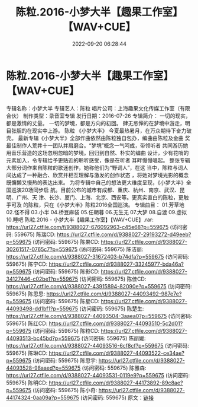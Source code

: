 ﻿---
title: 陈粒.2016-小梦大半【趣果工作室】【WAV+CUE】
date: 2022-09-20 06:28:44
categories: WAV车载音乐、镜像
tags: 华语中文
---
# 陈粒.2016-小梦大半【趣果工作室】【WAV+CUE】

专辑名称：小梦大半
专辑艺人：陈粒
唱片公司：上海趣果文化传媒工作室（有限合伙）
制作类型：录音室专辑
发行日期：2016-07-26
专辑简介：
一切的现实，都是激情的丈量。
一切的梦境，都是方向的初回。
肆无忌惮的在梦境中游走，明目张胆的在现实中上游。
陈粒 《小梦大半》
今夏最热暑月，在万众期待下奋力破壳。
最新专辑《小梦大半》全部作曲依然由陈粒独自包办，编曲由陈粒及金曲
奖最佳制作人荒井十一团队并肩磨合。“梦境”概念一气呵成，带领听者
共同游历她用音乐营造的这场忽明忽暗的梦境。回归到自然、朴实的编曲
设计，少有花哨的元素加入，令专辑给予更贴近的聆听感受，像是在听者
耳畔慢慢唱起。
整张专辑大部分词作来自陈粒的歌迷创作，她称他们为“野词人”，在这
当中，陈粒与词人间达成了一种融合、欣赏并相互理解与激发的创作状态
，将她对梦境光影的概念既慵懒又慢热的表达出来。
为将专辑中自己的想法更大维度呈现，《小梦大半》全国巡演20场同步启
航。目前公布的城市有成都、重庆、杭州、南京、武汉、昆明、广州、天
津、长沙、厦门、上海、北京、西安等。更真实直白的陈粒，更触手可及
的陈粒，只在《小梦大半》陈粒2016全国巡演。
专辑曲目：
01.芳草地
02.怪不得
03.小半
04.桥豆麻袋
05.任朝暮
06.无生无
07.大梦
08.自渡
09.虚拟
10.睡吧
陈粒.2016 - 小梦大半【趣果工作室】【WAV+CUE】.rar: https://url27.ctfile.com/f/9388027-676092963-c45e68?p=559675
(访问密码: 559675)
陈瑞CD: https://url27.ctfile.com/d/9388027-29193272-d49eeb?p=559675
(访问密码: 559675)
陈果CD: https://url27.ctfile.com/d/9388027-30261517-0765c7?p=559675
(访问密码: 559675)
陈洁丽: https://url27.ctfile.com/d/9388027-31672403-b74dfa?p=559675
(访问密码: 559675)
陈宁CD: https://url27.ctfile.com/d/9388027-33245977-bda46a?p=559675
(访问密码: 559675)
陈影CD: https://url27.ctfile.com/d/9388027-34127446-c02be1?p=559675
(访问密码: 559675)
陈佳CD: https://url27.ctfile.com/d/9388027-43915894-82090e?p=559675
(访问密码: 559675)
陈思思: https://url27.ctfile.com/d/9388027-44093492-987e7e?p=559675
(访问密码: 559675)
陈星CD: https://url27.ctfile.com/d/9388027-44093498-dd1bf1?p=559675
(访问密码: 559675)
陈楚生: https://url27.ctfile.com/d/9388027-44093504-3aaea0?p=559675
(访问密码: 559675)
陈红CD: https://url27.ctfile.com/d/9388027-44093510-5c2d01?p=559675
(访问密码: 559675)
陈粒CD: https://url27.ctfile.com/d/9388027-44093513-bc45bd?p=559675
(访问密码: 559675)
陈丽媛: https://url27.ctfile.com/d/9388027-44093516-6cf8cf?p=559675
(访问密码: 559675)
陈琳CD: https://url27.ctfile.com/d/9388027-44093522-ce34ae?p=559675
(访问密码: 559675)
陈思宇: https://url27.ctfile.com/d/9388027-44093528-98aaed?p=559675
(访问密码: 559675)
陈雅森: https://url27.ctfile.com/d/9388027-44093531-0119e9?p=559675
(访问密码: 559675)
陈明CD: https://url27.ctfile.com/d/9388027-44173892-89c8ae?p=559675
(访问密码: 559675)
陈小奇: https://url27.ctfile.com/d/9388027-44174324-0aa09a?p=559675
(访问密码: 559675)
原文：[链接](https://blog.sina.com.cn/s/blog_1647c7e7601030zi5.html)